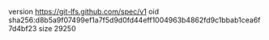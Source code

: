 version https://git-lfs.github.com/spec/v1
oid sha256:d8b5a9f07499ef1a7f5d9d0fd44eff1004963b4862fd9c1bbab1cea6f7d4bf23
size 29250

